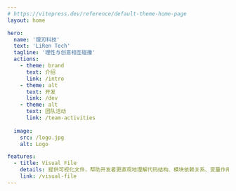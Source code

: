 ```yaml
---
# https://vitepress.dev/reference/default-theme-home-page
layout: home

hero:
  name: '理刃科技'
  text: 'LiRen Tech'
  tagline: '理性与创意相互碰撞'
  actions:
    - theme: brand
      text: 介绍
      link: /intro
    - theme: alt
      text: 开发
      link: /dev
    - theme: alt
      text: 团队活动
      link: /team-activities
    
  image:
    src: /logo.jpg
    alt: Logo

features:
  - title: Visual File
    details: 提供可视化文件，帮助开发者更直观地理解代码结构、模块依赖关系、变量作用域等
    link: /visual-file
---
```

